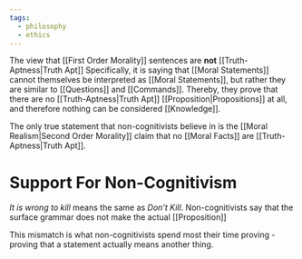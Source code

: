 ```yaml
---
tags:
  - philosophy
  - ethics
---
```

The view that [[First Order Morality]] sentences are **not** [[Truth-Aptness|Truth Apt]]
Specifically, it is saying that [[Moral Statements]] cannot themselves be interpreted as [[Moral Statements]], but rather they are similar to [[Questions]] and [[Commands]].
Thereby, they prove that there are no [[Truth-Aptness|Truth Apt]] [[Proposition|Propositions]] at all, and therefore nothing can be considered [[Knowledge]].

The only true statement that non-cognitivists believe in is the [[Moral Realism|Second Order Morality]] claim that no [[Moral Facts]] are [[Truth-Aptness|Truth Apt]]. 
# Support For Non-Cognitivism
*It is wrong to kill* means the same as *Don't Kill*.
Non-cognitivists say that the surface grammar does not make the actual [[Proposition]]

This mismatch is what non-cognitivists spend most their time proving - proving that a statement actually means another thing.